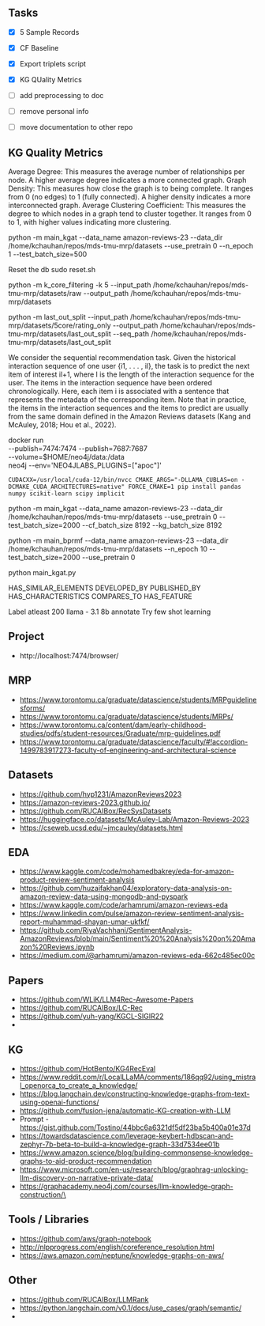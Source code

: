 ## Tasks

- [x] 5 Sample Records
- [x] CF Baseline
- [x] Export triplets script
- [x] KG QUality Metrics
- [ ] add preprocessing to doc
- [ ] remove personal info
- [ ] move documentation to other repo


## KG Quality Metrics
Average Degree: This measures the average number of relationships per node. A higher average degree indicates a more connected graph.
Graph Density: This measures how close the graph is to being complete. It ranges from 0 (no edges) to 1 (fully connected). A higher density indicates a more interconnected graph.
Average Clustering Coefficient: This measures the degree to which nodes in a graph tend to cluster together. It ranges from 0 to 1, with higher values indicating more clustering.


python -m main_kgat --data_name amazon-reviews-23 --data_dir /home/kchauhan/repos/mds-tmu-mrp/datasets --use_pretrain 0 --n_epoch 1 --test_batch_size=500

Reset the db 
sudo reset.sh 

python -m k_core_filtering -k 5 --input_path /home/kchauhan/repos/mds-tmu-mrp/datasets/raw --output_path /home/kchauhan/repos/mds-tmu-mrp/datasets

python -m last_out_split  --input_path /home/kchauhan/repos/mds-tmu-mrp/datasets/5core/rating_only --output_path /home/kchauhan/repos/mds-tmu-mrp/datasets/last_out_split --seq_path /home/kchauhan/repos/mds-tmu-mrp/datasets/last_out_split

We consider the sequential recommendation task. Given the historical interaction sequence of one user {i1, . . . , il}, the task is to predict the next item of interest il+1, where l is the length of the interaction sequence for the user. The items in the interaction sequence have been ordered chronologically. Here, each item i is associated with a sentence that represents the metadata of the corresponding item. Note that in practice, the items in the interaction sequences and the items to predict are usually from the same domain defined in the Amazon Reviews datasets (Kang and McAuley, 2018; Hou et al., 2022).




docker run \
    --publish=7474:7474 --publish=7687:7687 \
    --volume=$HOME/neo4j/data:/data \
    neo4j
    --env='NEO4JLABS_PLUGINS=["apoc"]'



```
CUDACXX=/usr/local/cuda-12/bin/nvcc CMAKE_ARGS="-DLLAMA_CUBLAS=on -DCMAKE_CUDA_ARCHITECTURES=native" FORCE_CMAKE=1 pip install pandas numpy scikit-learn scipy implicit
```


python -m main_kgat --data_name amazon-reviews-23 --data_dir /home/kchauhan/repos/mds-tmu-mrp/datasets --use_pretrain 0  --test_batch_size=2000 --cf_batch_size 8192 --kg_batch_size 8192

python -m main_bprmf --data_name amazon-reviews-23 --data_dir /home/kchauhan/repos/mds-tmu-mrp/datasets --n_epoch 10 --test_batch_size=2000 --use_pretrain 0

python main_kgat.py 


HAS_SIMILAR_ELEMENTS
DEVELOPED_BY
PUBLISHED_BY
HAS_CHARACTERISTICS
COMPARES_TO
HAS_FEATURE


Label atleast 200
llama - 3.1 8b 
annotate 
Try few shot learning



## Project
- http://localhost:7474/browser/

## MRP
- https://www.torontomu.ca/graduate/datascience/students/MRPguidelinesforms/
- https://www.torontomu.ca/graduate/datascience/students/MRPs/
- https://www.torontomu.ca/content/dam/early-childhood-studies/pdfs/student-resources/Graduate/mrp-guidelines.pdf
- https://www.torontomu.ca/graduate/datascience/faculty/#!accordion-1499783917273-faculty-of-engineering-and-architectural-science

## Datasets
- https://github.com/hyp1231/AmazonReviews2023
- https://amazon-reviews-2023.github.io/
- https://github.com/RUCAIBox/RecSysDatasets
- https://huggingface.co/datasets/McAuley-Lab/Amazon-Reviews-2023
- https://cseweb.ucsd.edu/~jmcauley/datasets.html

## EDA
- https://www.kaggle.com/code/mohamedbakrey/eda-for-amazon-product-review-sentiment-analysis
- https://github.com/huzaifakhan04/exploratory-data-analysis-on-amazon-review-data-using-mongodb-and-pyspark
- https://www.kaggle.com/code/arhamrumi/amazon-reviews-eda
- https://www.linkedin.com/pulse/amazon-review-sentiment-analysis-report-muhammad-shayan-umar-ukfkf/
- https://github.com/RiyaVachhani/SentimentAnalysis-AmazonReviews/blob/main/Sentiment%20%20Analysis%20on%20Amazon%20Reviews.ipynb
- https://medium.com/@arhamrumi/amazon-reviews-eda-662c485ec00c

## Papers
- https://github.com/WLiK/LLM4Rec-Awesome-Papers
- https://github.com/RUCAIBox/LC-Rec
- https://github.com/yuh-yang/KGCL-SIGIR22
- 
## KG
- https://github.com/HotBento/KG4RecEval
- https://www.reddit.com/r/LocalLLaMA/comments/186qq92/using_mistral_openorca_to_create_a_knowledge/
- https://blog.langchain.dev/constructing-knowledge-graphs-from-text-using-openai-functions/
- https://github.com/fusion-jena/automatic-KG-creation-with-LLM
- Prompt - https://gist.github.com/Tostino/44bbc6a6321df5df23ba5b400a01e37d
- https://towardsdatascience.com/leverage-keybert-hdbscan-and-zephyr-7b-beta-to-build-a-knowledge-graph-33d7534ee01b
- https://www.amazon.science/blog/building-commonsense-knowledge-graphs-to-aid-product-recommendation
- https://www.microsoft.com/en-us/research/blog/graphrag-unlocking-llm-discovery-on-narrative-private-data/
- https://graphacademy.neo4j.com/courses/llm-knowledge-graph-construction/\


## Tools / Libraries
- https://github.com/aws/graph-notebook
- http://nlpprogress.com/english/coreference_resolution.html
- https://aws.amazon.com/neptune/knowledge-graphs-on-aws/

## Other 
- https://github.com/RUCAIBox/LLMRank
- https://python.langchain.com/v0.1/docs/use_cases/graph/semantic/
- 






